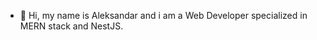 - 👋 Hi, my name is Aleksandar and i am a Web Developer specialized in MERN stack and NestJS. 
<!---
salEZY/salEZY is a ✨ special ✨ repository because its `README.md` (this file) appears on your GitHub profile.
You can click the Preview link to take a look at your changes.
--->
